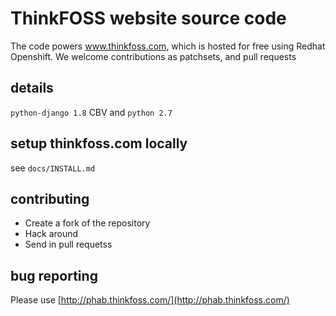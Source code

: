 # ThinkFOSS website source code

The code powers www.thinkfoss.com, which is hosted for free using Redhat Openshift. We welcome contributions as patchsets, 
and pull requests 

## details
`python-django 1.8` CBV  and 
`python 2.7` 

## setup thinkfoss.com locally 
see `docs/INSTALL.md`


## contributing 
* Create a fork of the repository 
* Hack around 
* Send in pull requetss 

## bug reporting 
Please use [http://phab.thinkfoss.com/](http://phab.thinkfoss.com/)
